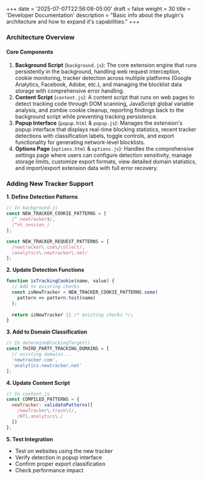+++
date = '2025-07-07T22:56:08-05:00'
draft = false
weight = 30
title = 'Developer Documentation'
description = "Basic info about the plugin's architecture and how to expand it's capabilities."
+++

### Architecture Overview

#### Core Components

1. **Background Script** (`background.js`): The core extension engine that runs persistently in the background, handling web request interception, cookie monitoring, tracker detection across multiple platforms (Google Analytics, Facebook, Adobe, etc.), and managing the blocklist data storage with comprehensive error handling.
2. **Content Script** (`content.js`): A content script that runs on web pages to detect tracking code through DOM scanning, JavaScript global variable analysis, and zombie cookie cleanup, reporting findings back to the background script while preventing tracking persistence.
3. **Popup Interface** (`popup.html` & `popup.js`): Manages the extension's popup interface that displays real-time blocking statistics, recent tracker detections with classification labels, toggle controls, and export functionality for generating network-level blocklists.
4. **Options Page** (`options.html` & `options.js`): Handles the comprehensive settings page where users can configure detection sensitivity, manage storage limits, customize export formats, view detailed domain statistics, and import/export extension data with full error recovery.

### Adding New Tracker Support

**1. Define Detection Patterns**

```javascript
// In background.js
const NEW_TRACKER_COOKIE_PATTERNS = [
  /^_newtracker$/,
  /^nt_session_/
];

const NEW_TRACKER_REQUEST_PATTERNS = [
  /newtracker\.com\/collect/,
  /analytics\.newtracker\.net/
];
```

**2. Update Detection Functions**

```javascript
function isTrackingCookie(name, value) {
  // Add to existing checks
  const isNewTracker = NEW_TRACKER_COOKIE_PATTERNS.some(
    pattern => pattern.test(name)
  );
  
  return isNewTracker || /* existing checks */;
}
```

**3. Add to Domain Classification**

```javascript
// In determineBlockingTarget()
const THIRD_PARTY_TRACKING_DOMAINS = [
  // existing domains...
  'newtracker.com',
  'analytics.newtracker.net'
];
```

**4. Update Content Script**

```javascript
// In content.js
const COMPILED_PATTERNS = {
  newTracker: validatePatterns([
    /newTracker\.track\(/,
    /NT\.analytics\./
  ])
};
```

**5. Test Integration**

- Test on websites using the new tracker
- Verify detection in popup interface
- Confirm proper export classification
- Check performance impact
